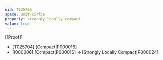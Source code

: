 ```yaml
---
uid: T025705
space: unit-cirlce
property: strongly-locally-compact
value: true
---
```

[[Proof]]

* [T025704] [Compact|P000016]
* [I000006] [Compact|P000016] => [Strongly Locally Compact|P000024]

